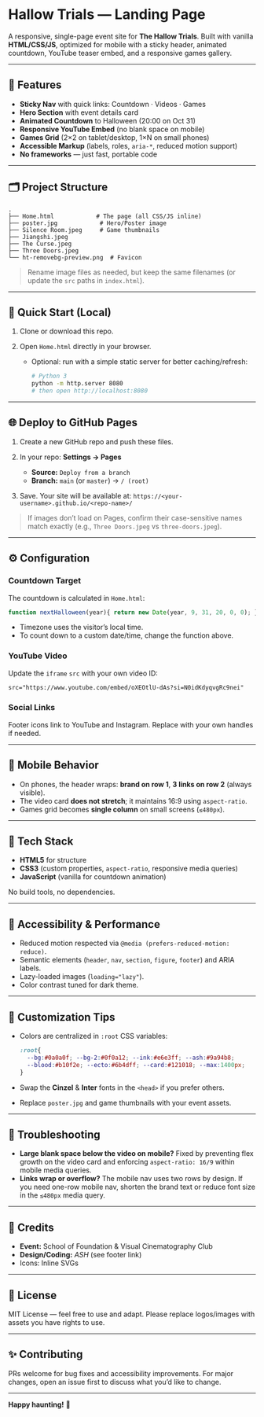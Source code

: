# Hallow Trials — Landing Page

A responsive, single-page event site for **The Hallow Trials**.
Built with vanilla **HTML/CSS/JS**, optimized for mobile with a sticky header, animated countdown, YouTube teaser embed, and a responsive games gallery.

---

## 🎯 Features

* **Sticky Nav** with quick links: Countdown · Videos · Games
* **Hero Section** with event details card
* **Animated Countdown** to Halloween (20:00 on Oct 31)
* **Responsive YouTube Embed** (no blank space on mobile)
* **Games Grid** (2×2 on tablet/desktop, 1×N on small phones)
* **Accessible Markup** (labels, roles, `aria-*`, reduced motion support)
* **No frameworks** — just fast, portable code

---

## 🗂 Project Structure

```
.
├── Home.html            # The page (all CSS/JS inline)
├── poster.jpg            # Hero/Poster image
├── Silence Room.jpeg     # Game thumbnails
├── Jiangshi.jpeg
├── The Curse.jpeg
├── Three Doors.jpeg
└── ht-removebg-preview.png  # Favicon
```

> Rename image files as needed, but keep the same filenames (or update the `src` paths in `index.html`).

---

## 🚀 Quick Start (Local)

1. Clone or download this repo.
2. Open `Home.html` directly in your browser.

   * Optional: run with a simple static server for better caching/refresh:

     ```bash
     # Python 3
     python -m http.server 8080
     # then open http://localhost:8080
     ```

---

## 🌐 Deploy to GitHub Pages

1. Create a new GitHub repo and push these files.
2. In your repo: **Settings → Pages**

   * **Source:** `Deploy from a branch`
   * **Branch:** `main` (or `master`) → `/ (root)`
3. Save. Your site will be available at:
   `https://<your-username>.github.io/<repo-name>/`

> If images don’t load on Pages, confirm their case-sensitive names match exactly (e.g., `Three Doors.jpeg` vs `three-doors.jpeg`).

---

## ⚙️ Configuration

### Countdown Target

The countdown is calculated in `Home.html`:

```js
function nextHalloween(year){ return new Date(year, 9, 31, 20, 0, 0); } // Oct is month 9 (zero-based)
```

* Timezone uses the visitor’s local time.
* To count down to a custom date/time, change the function above.

### YouTube Video

Update the `iframe` `src` with your own video ID:

```html
src="https://www.youtube.com/embed/oXEOtlU-dAs?si=N0idKdyqvgRc9nei"
```

### Social Links

Footer icons link to YouTube and Instagram. Replace with your own handles if needed.

---

## 📱 Mobile Behavior

* On phones, the header wraps: **brand on row 1**, **3 links on row 2** (always visible).
* The video card **does not stretch**; it maintains 16:9 using `aspect-ratio`.
* Games grid becomes **single column** on small screens (`≤480px`).

---

## 🧰 Tech Stack

* **HTML5** for structure
* **CSS3** (custom properties, `aspect-ratio`, responsive media queries)
* **JavaScript** (vanilla for countdown animation)

No build tools, no dependencies.

---

## 🔎 Accessibility & Performance

* Reduced motion respected via `@media (prefers-reduced-motion: reduce)`.
* Semantic elements (`header`, `nav`, `section`, `figure`, `footer`) and ARIA labels.
* Lazy-loaded images (`loading="lazy"`).
* Color contrast tuned for dark theme.

---

## 🧩 Customization Tips

* Colors are centralized in `:root` CSS variables:

  ```css
  :root{
    --bg:#0a0a0f; --bg-2:#0f0a12; --ink:#e6e3ff; --ash:#9a94b8;
    --blood:#b10f2e; --ecto:#6b4dff; --card:#121018; --max:1400px;
  }
  ```
* Swap the **Cinzel** & **Inter** fonts in the `<head>` if you prefer others.
* Replace `poster.jpg` and game thumbnails with your event assets.

---

## 🐞 Troubleshooting

* **Large blank space below the video on mobile?**
  Fixed by preventing flex growth on the video card and enforcing `aspect-ratio: 16/9` within mobile media queries.
* **Links wrap or overflow?**
  The mobile nav uses two rows by design. If you need one-row mobile nav, shorten the brand text or reduce font size in the `≤480px` media query.

---

## 🙌 Credits

* **Event:** School of Foundation & Visual Cinematography Club
* **Design/Coding:** *ASH* (see footer link)
* Icons: Inline SVGs

---

## 📄 License

MIT License — feel free to use and adapt.
Please replace logos/images with assets you have rights to use.

---

## ✨ Contributing

PRs welcome for bug fixes and accessibility improvements.
For major changes, open an issue first to discuss what you’d like to change.

---

**Happy haunting!** 🦇
